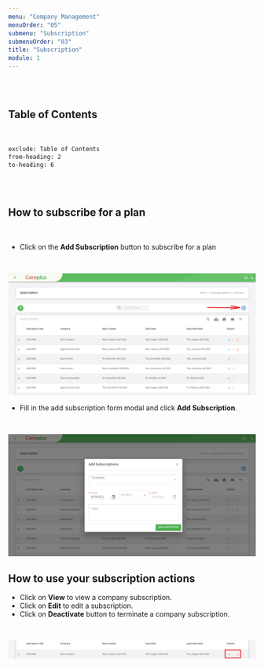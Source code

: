 ```yaml
---
menu: "Company Management"
menuOrder: "05"
submenu: "Subscription"
submenuOrder: "03"
title: "Subscription"
module: 1
---
```


<br />
<br />

## Table of Contents

<br />

```toc
exclude: Table of Contents
from-heading: 2
to-heading: 6
```

<br />
<br />

## How to subscribe for a plan

<br />

- Click on the **Add Subscription** button to subscribe for a plan

<br />

![Careplus Add Subscription](/images/CareplusAddSubscription.png "Add Subscription")
<br />

- Fill in the add subscription form modal and click **Add Subscription**.

<br />

![Careplus Add Subscription Modal](/images/CareplusAddSubscriptionModal.png "Add Subscription Modal")
<br />

## How to use your subscription actions

- Click on **View** to view a company subscription.
- Click on **Edit** to edit a subscription.
- Click on **Deactivate** button to terminate a company subscription.

 <br />

![Careplus Subscription Actions](/images/CareplusSubscriptionActions.png "Subscription Actions")

<br />
